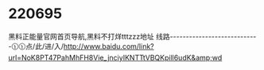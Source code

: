 # 220695
黑料正能量官网首页导航,黑料不打烊tttzzz地址 线路----------------------------🕦🕦点/此/进/入/http://www.baidu.com/link?url=NoK8PT47PahMhFH8Vie_jnciyIKNTTtVBQKpill6udK&amp;wd
